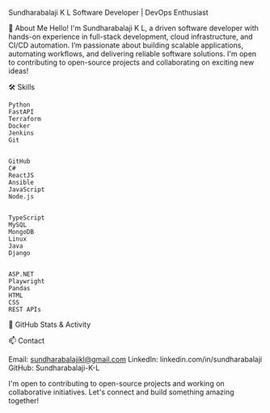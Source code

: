 Sundharabalaji K L
Software Developer | DevOps Enthusiast

👋 About Me
Hello! I'm Sundharabalaji K L, a driven software developer with hands-on experience in full-stack development, cloud infrastructure, and CI/CD automation. I’m passionate about building scalable applications, automating workflows, and delivering reliable software solutions.
I'm open to contributing to open-source projects and collaborating on exciting new ideas!

🛠️ Skills

  
    Python
    FastAPI
    Terraform
    Docker
    Jenkins
    Git
  
  
    GitHub
    C#
    ReactJS
    Ansible
    JavaScript
    Node.js
  
  
    TypeScript
    MySQL
    MongoDB
    Linux
    Java
    Django
  
  
    ASP.NET
    Playwright
    Pandas
    HTML
    CSS
    REST APIs
  



🚀 GitHub Stats & Activity

  
  

  
  
    
    
    
  



📫 Contact

Email: sundharabalajikl@gmail.com
LinkedIn: linkedin.com/in/sundharabalaji
GitHub: Sundharabalaji-K-L


I'm open to contributing to open-source projects and working on collaborative initiatives. Let's connect and build something amazing together!
